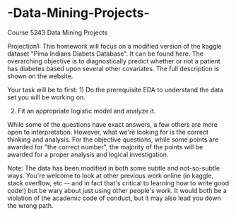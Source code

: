 # -Data-Mining-Projects-
Course 5243 Data Mining Projects

Projection1:
This homework will focus on a modified version of the kaggle dataset "Pima Indians Diabets Database". It can be found here. The overarching objective is to diagnostically predict whether or not a patient has diabetes based upon several other covariates. The full description is shown on the website.

Your task will be to first: 1) Do the prerequisite EDA to understand the data set you will be working on.

2) Fit an appropriate logistic model and analyze it.

While some of the questions have exact answers, a few others are more open to interpretation. However, what we're looking for is the correct thinking and analysis. For the objective questions, while some points are awarded for "the correct number", the majority of the points will be awarded for a proper analysis and logical investigation.

Note: The data has been modified in both some subtle and not-so-subtle ways. You're welcome to look at other previous work online (in kaggle, stack overflow, etc -- and in fact that's critical to learning how to write good code!) but be wary about just using other people's work. It would both be a violation of the academic code of conduct, but it may also lead you down the wrong path.
